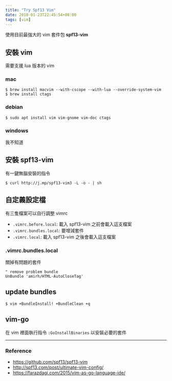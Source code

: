 ```yaml
---
title: "Try Spf13 Vim"
date: 2018-01-23T22:45:54+08:00
tags: [vim]
---
```


使用目前最強大的 vim 套件包 **spf13-vim**

## 安裝 vim

需要支援 lua 版本的 vim

### mac

```
$ brew install macvim --with-cscope --with-lua --override-system-vim
$ brew install ctags
```

### debian

```
$ sudo apt install vim vim-gnome vim-doc ctags
```

### windows

我不知道

## 安裝 spf13-vim

有一鍵無腦安裝的指令

```
$ curl http://j.mp/spf13-vim3 -L -o - | sh
```

## 自定義設定檔

有三隻檔案可以自行調整 vimrc

- `.vimrc.before.local`: 載入 spf13-vim 之前會載入這支檔案
- `.vimrc.bundles.local`: 要增減套件
- `.vimrc.local`: 載入 spf13-vim 之後會載入這支檔案

### .vimrc.bundles.local

關掉有問題的套件

```vim
" remove problem bundle
UnBundle 'amirh/HTML-AutoCloseTag'
```

## update bundles

```
$ vim +BundleInstall! +BundleClean +q
```

## vim-go

在 vim 裡面執行指令 `:GoInstallBinaries` 以安裝必要的套件

--------------------------------------

### Reference

- https://github.com/spf13/spf13-vim
- http://spf13.com/post/ultimate-vim-config/
- https://farazdagi.com/2015/vim-as-go-language-ide/
